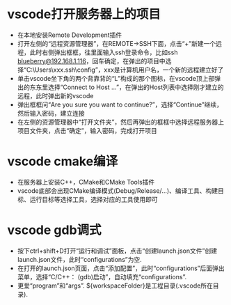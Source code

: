 # vscode打开服务器上的项目
* 在本地安装Remote Development插件  
* 打开左侧的“远程资源管理器”，在REMOTE->SSH下面，点击“+”新建一个远程，此时右侧弹出框框，往里面输入ssh登录命令，比如ssh blueberry@192.168.1.116，回车确定，在弹出的项目中选择“C:\Users\xxx\.ssh\config”，xxx是计算机用户名，一个新的远程建立好了  
* 单击vscode坐下角的两个背靠背的“L”构成的那个图标，在vscode顶上部弹出的东东里选择“Connect to Host ...”，在弹出的Host列表中选择刚才建立的远程，此时弹出新的vscode
* 弹出框框问“Are you sure you want to continue?”，选择“Continue”继续，然后输入密码，建立连接  
* 在左侧的资源管理器中“打开文件夹”，然后再弹出的框框中选择远程服务器上项目文件夹，点击“确定”，输入密码，完成打开项目

# vscode cmake编译
* 在服务器上安装C++，CMake和CMake Tools插件  
* vscode底部会出现CMake编译模式(Debug/Release/...)、编译工具、构建目标、运行目标等选择工具，选择对应的工具使用即可  

# vscode gdb调式
* 按下ctrl+shift+D打开“运行和调试”面板，点击“创建launch.json文件”创建launch.json文件，此时“configurations”为空.  
* 在打开的launch.json页面，点击“添加配置”，此时“configurations”后面弹出菜单，选择“C/C++： (gdb)启动”，自动填充“configurations”.  
* 更爱“program”和“args”. ${workspaceFolder}是工程目录(.vscode所在目录).  
